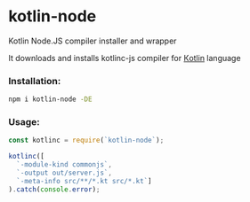 # kotlin-node
Kotlin Node.JS compiler installer and wrapper

It downloads and installs kotlinc-js compiler for [Кotlin](http://kotlinlang.org/) language

### Installation:
```sh
npm i kotlin-node -DE
```

### Usage:
```js
const kotlinc = require(`kotlin-node`);

kotlinc([
  `-module-kind commonjs`,
  `-output out/server.js`,
  `-meta-info src/**/*.kt src/*.kt`]
).catch(console.error);
```
